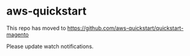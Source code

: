 # aws-quickstart

This repo has moved to https://github.com/aws-quickstart/quickstart-magento

Please update watch notifications.
